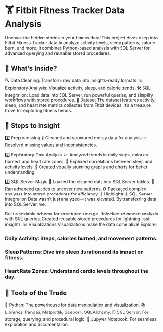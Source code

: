 # 🏋️ Fitbit Fitness Tracker Data Analysis
Uncover the hidden stories in your fitness data! This project dives deep into Fitbit Fitness Tracker data to analyze activity levels, sleep patterns, calorie burn, and more. It combines Python-based analysis with SQL Server for advanced querying and reusable stored procedures.

## 🚀 What’s Inside?
🔍 Data Cleaning: Transform raw data into insights-ready formats.
📊 Exploratory Analysis: Visualize activity, sleep, and calorie trends.
🛠️ SQL Integration: Load data into SQL Server, run powerful queries, and simplify workflows with stored procedures.
📂 Dataset
The dataset features activity, sleep, and heart rate metrics collected from Fitbit devices. It’s a treasure trove for exploring fitness trends.

## 🔧 Steps to Insight
1️⃣ Preprocessing
🧹 Cleaned and structured messy data for analysis.
✅ Resolved missing values and inconsistencies.

2️⃣ Exploratory Data Analysis
📈 Analyzed trends in daily steps, calories burned, and heart rate zones.
🌙 Explored correlations between sleep and activity levels.
🎨 Created visually stunning graphs and charts for better understanding.

3️⃣ SQL Server Magic
💾 Loaded the cleaned data into SQL Server tables.
📝 Ran advanced queries to uncover new patterns.
⚙️ Packaged complex analyses into stored procedures for efficiency.
🌟 Highlights
💾 SQL Server Integration
Data wasn’t just analyzed—it was elevated. By transferring data into SQL Server, we:

Built a scalable schema for structured storage.
Unlocked advanced analysis with SQL queries.
Created reusable stored procedures for lightning-fast insights.
📊 Visualizations
Visualizations make the data come alive! Explore:

### Daily Activity: Steps, calories burned, and movement patterns.
### Sleep Patterns: Dive into sleep duration and its impact on fitness.
### Heart Rate Zones: Understand cardio levels throughout the day.

## 🧰 Tools of the Trade
🐍 Python: The powerhouse for data manipulation and visualization.
📚 Libraries: Pandas, Matplotlib, Seaborn, SQLAlchemy.
🗄️ SQL Server: For storage, querying, and procedural logic.
📓 Jupyter Notebook: For seamless exploration and documentation.
